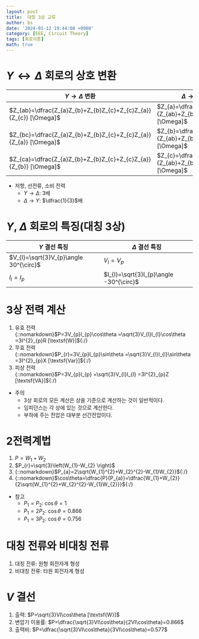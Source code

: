 ```yaml
---
layout: post
title:  대칭 3상 교류
author: bs
date: '2024-01-12 19:44:00 +0900'
category: [EEE, Circuit Theory]
tags: [회로이론]
math: true
---
```


# $Y \leftrightarrow \Delta$ 회로의 상호 변환

| $Y \rightarrow \Delta$ 변환 | $\Delta \rightarrow Y$ 변환 |
| --- | --- |
| $Z_{ab}=\dfrac{Z_{a}Z_{b}+Z_{b}Z_{c}+Z_{c}Z_{a}}{Z_{c}} [\Omega]$ | $Z_{a}=\dfrac{Z_{ab}Z_{ca}}{Z_{ab}+Z_{bc}+Z_{ca}} [\Omega]$ |
| $Z_{bc}=\dfrac{Z_{a}Z_{b}+Z_{b}Z_{c}+Z_{c}Z_{a}}{Z_{a}} [\Omega]$ | $Z_{b}=\dfrac{Z_{ab}Z_{bc}}{Z_{ab}+Z_{bc}+Z_{ca}} [\Omega]$ |
| $Z_{ca}=\dfrac{Z_{a}Z_{b}+Z_{b}Z_{c}+Z_{c}Z_{a}}{Z_{b}} [\Omega]$ | $Z_{c}=\dfrac{Z_{bc}Z_{ca}}{Z_{ab}+Z_{bc}+Z_{ca}} [\Omega]$ |

- 저항, 선전류, 소비 전력
    - $Y \rightarrow \Delta$: $3$배
    - $\Delta \rightarrow Y$: $\dfrac{1}{3}$배

# $Y$, $\Delta$ 회로의 특징(대칭 3상)

| $Y$ 결선 특징 | $\Delta$ 결선 특징 |
| --- | --- |
| $V_{l}=\sqrt{3}V_{p}\angle 30^{\circ}$ | $V_{l}=V_{p}$ |
| $I_{l}=I_{p}$ | $I_{l}=\sqrt{3}I_{p}\angle -30^{\circ}$ |

# 3상 전력 계산
1. 유효 전력<br>
    {::nomarkdown}$P=3V_{p}I_{p}\cos\theta =\sqrt{3}V_{l}I_{l}\cos\theta =3I^{2}_{p}R [\textsf{W}]${:/}
2. 무효 전력<br>
    {::nomarkdown}$P_{r}=3V_{p}I_{p}\sin\theta =\sqrt{3}V_{l}I_{l}\sin\theta =3I^{2}_{p}X [\textsf{Var}]${:/}
3. 피상 전력<br>
    {::nomarkdown}$P=3V_{p}I_{p} =\sqrt{3}V_{l}I_{l} =3I^{2}_{p}Z [\textsf{VA}]${:/}
- 주의
    - 3상 회로의 모든 계산은 상을 기준으로 계산하는 것이 일반적이다.
    - 임피던스는 각 상에 있는 것으로 계산한다.
    - 부하에 주는 전압은 대부분 선간전압이다.

# 2전력계법
1. $P=W_{1}+W_{2}$
2. $P_{r}=\sqrt{3}\left(W_{1}-W_{2} \right)$
3. {::nomarkdown}$P_{a}=2\sqrt{W_{1}^{2}+W_{2}^{2}-W_{1}W_{2}}${:/}
4. {::nomarkdown}$\cos\theta=\dfrac{P}{P_{a}}=\dfrac{W_{1}+W_{2}}{2\sqrt{W_{1}^{2}+W_{2}^{2}-W_{1}W_{2}}}${:/}
- 참고
    - $P_{1}=P_{2}$: $\cos\theta = 1$
    - $P_{1}=2P_{2}$: $\cos\theta = 0.866$
    - $P_{1}=3P_{2}$: $\cos\theta = 0.756$

# 대칭 전류와 비대칭 전류
1. 대칭 전류: 원형 회전자계 형성
2. 비대칭 전류: 타원 회전자계 형성

# $V$ 결선
1. 출력: $P=\sqrt{3}VI\cos\theta [\textsf{W}]$
2. 변압기 이용률: $P=\dfrac{\sqrt{3}VI\cos\theta}{2VI\cos\theta}=0.866$
3. 출력비: $P=\dfrac{\sqrt{3}VI\cos\theta}{3VI\cos\theta}=0.577$